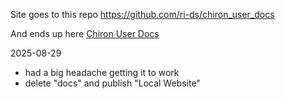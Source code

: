 
Site goes to this repo
https://github.com/ri-ds/chiron_user_docs

And ends up here
[Chiron User Docs](https://ri-ds.github.io/chiron_user_docs/)


2025-08-29
- had a big headache getting it to work
- delete "docs" and publish "Local Website"